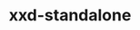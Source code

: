 ---
title: "xxd-standalone"
layout: cache
categories: [package, develop-2025-05-25]
meta: {"compilers": ["gcc@11.4.0", "gcc@13.2.0", "intel-oneapi-compilers@2025.1.0"], "num_specs": 3, "num_specs_by_stack": {"e4s": 1, "e4s-oneapi": 1, "hep": 1, "ml-linux-x86_64-rocm": 1, "root": 3}, "oss": ["ubuntu22.04", "ubuntu24.04"], "platforms": ["linux"], "stacks": ["e4s", "e4s-oneapi", "hep", "ml-linux-x86_64-rocm", "root"], "targets": ["x86_64_v3"], "versions": ["8.2.1201"]}
spec_details: [{"compiler": "gcc@11.4.0", "hash": "aznjk2e4oacgpzyqnkdmkrw7cp7dnwo4", "os": "ubuntu22.04", "platform": "linux", "size": "-", "stacks": ["e4s", "hep", "root"], "target": "x86_64_v3", "variants": ["build_system=makefile"], "versions": ["8.2.1201"]}, {"compiler": "gcc@13.2.0", "hash": "nf3tmetqpxwvseyoue4zbhkg46573po7", "os": "ubuntu24.04", "platform": "linux", "size": "-", "stacks": ["ml-linux-x86_64-rocm", "root"], "target": "x86_64_v3", "variants": ["build_system=makefile"], "versions": ["8.2.1201"]}, {"compiler": "intel-oneapi-compilers@2025.1.0", "hash": "swvhtcyghktfjmslopohhrtm6awlplub", "os": "ubuntu22.04", "platform": "linux", "size": "-", "stacks": ["e4s-oneapi", "root"], "target": "x86_64_v3", "variants": ["build_system=makefile"], "versions": ["8.2.1201"]}]
---